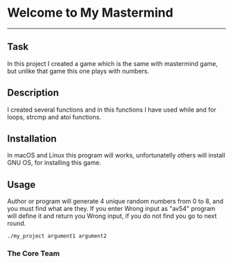# Welcome to My Mastermind
***

## Task
In this project I created a game which is the same with mastermind game, but unlike that game this one plays with numbers.

## Description
I created several functions and in this functions I have used while and for loops, strcmp and atoi functions.

## Installation
In macOS and Linux this program will works, unfortunatelly others will install GNU OS, for installing this game.

## Usage
Author or program will generate 4 unique random numbers from 0 to 8, and you must find what are they. If you enter Wrong input as "av54" program will define it and return you Wrong input, if you do not find you go to next round.
```
./my_project argument1 argument2
```

### The Core Team

